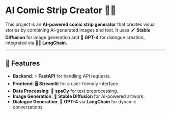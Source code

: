 # AI Comic Strip Creator 🎨🤖

This project is an **AI-powered comic strip generator** that creates visual stories by combining AI-generated images and text. It uses 🖌️ **Stable Diffusion** for image generation and 🤖 **GPT-4** for dialogue creation, integrated via 🦜🔗 **LangChain**.

---

## 🚀 Features

- **Backend**: ⚡ **FastAPI** for handling API requests.
- **Frontend**: 🖥️ **Streamlit** for a user-friendly interface.
- **Data Processing**: 🔎 **spaCy** for text preprocessing.
- **Image Generation**: 🎨 **Stable Diffusion** for AI-powered artwork.
- **Dialogue Generation**: 💬 **GPT-4** via **LangChain** for dynamic conversations.

